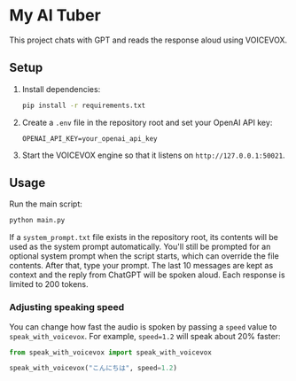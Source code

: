 # My AI Tuber

This project chats with GPT and reads the response aloud using VOICEVOX.

## Setup

1. Install dependencies:
   ```bash
   pip install -r requirements.txt
   ```
2. Create a `.env` file in the repository root and set your OpenAI API key:
   ```
   OPENAI_API_KEY=your_openai_api_key
   ```
3. Start the VOICEVOX engine so that it listens on `http://127.0.0.1:50021`.

## Usage

Run the main script:
```bash
python main.py
```
If a `system_prompt.txt` file exists in the repository root, its contents will
be used as the system prompt automatically. You'll still be prompted for an
optional system prompt when the script starts, which can override the file
contents.
After that, type your prompt. The last 10 messages are kept as context and
the reply from ChatGPT will be spoken aloud. Each response is limited to
200 tokens.

### Adjusting speaking speed

You can change how fast the audio is spoken by passing a ``speed`` value to
``speak_with_voicevox``. For example, ``speed=1.2`` will speak about 20% faster:

```python
from speak_with_voicevox import speak_with_voicevox

speak_with_voicevox("こんにちは", speed=1.2)
```

